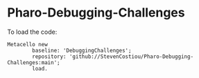 # Pharo-Debugging-Challenges

To load the code:

```Smalltalk
Metacello new
		baseline: 'DebuggingChallenges';
		repository: 'github://StevenCostiou/Pharo-Debugging-Challenges:main';
		load.
```
